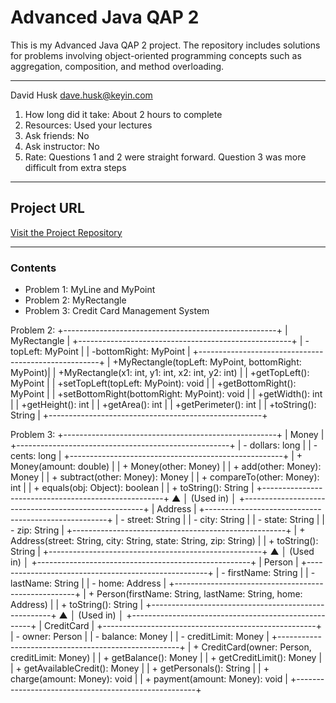 # **Advanced Java QAP 2**

This is my Advanced Java QAP 2 project. The repository includes solutions for problems involving object-oriented programming concepts such as aggregation, composition, and method overloading.

---

David Husk
dave.husk@keyin.com

1. How long did it take: About 2 hours to complete
2. Resources: Used your lectures
3. Ask friends: No
4. Ask instructor: No
5. Rate: Questions 1 and 2 were straight forward. Question 3 was more difficult from extra steps

---

## **Project URL**
[Visit the Project Repository](https://github.com/davehusk/Advanced-Java-QAP-2)

---

### **Contents**
- Problem 1: MyLine and MyPoint
- Problem 2: MyRectangle
- Problem 3: Credit Card Management System

Problem 2:
+-----------------------------------------------------+
|    MyRectangle                                      |
+-----------------------------------------------------+
| -topLeft: MyPoint                                   |
| -bottomRight: MyPoint                               |
+-----------------------------------------------------+
| +MyRectangle(topLeft: MyPoint, bottomRight: MyPoint)|
| +MyRectangle(x1: int, y1: int, x2: int, y2: int)    |
| +getTopLeft(): MyPoint                              |
| +setTopLeft(topLeft: MyPoint): void                 |
| +getBottomRight(): MyPoint                          |
| +setBottomRight(bottomRight: MyPoint): void         |
| +getWidth(): int                                    |
| +getHeight(): int                                   |
| +getArea(): int                                     |
| +getPerimeter(): int                                |
| +toString(): String                                 |
+-----------------------------------------------------+

Problem 3:
+-----------------------------------------------------+
|     Money                                           |
+-----------------------------------------------------+
| - dollars: long                                     |
| - cents: long                                       |
+-----------------------------------------------------+
| + Money(amount: double)                             |
| + Money(other: Money)                               |
| + add(other: Money): Money                          |
| + subtract(other: Money): Money                     |
| + compareTo(other: Money): int                      |
| + equals(obj: Object): boolean                      |
| + toString(): String                                |
+-----------------------------------------------------+
          ▲
          │ (Used in)
          │
+-----------------------------------------------------+
|     Address                                         |
+-----------------------------------------------------+
| - street: String                                    |
| - city: String                                      |
| - state: String                                     |
| - zip: String                                       |
+-----------------------------------------------------+
| + Address(street: String, city: String, state: String, zip: String) |
| + toString(): String                                |
+-----------------------------------------------------+
          ▲
          │ (Used in)
          │
+-----------------------------------------------------+
|     Person                                          |
+-----------------------------------------------------+
| - firstName: String                                 |
| - lastName: String                                  |
| - home: Address                                     |
+-----------------------------------------------------+
| + Person(firstName: String, lastName: String, home: Address) |
| + toString(): String                                |
+-----------------------------------------------------+
          ▲
          │ (Used in)
          │
+-----------------------------------------------------+
|   CreditCard                                        |
+-----------------------------------------------------+
| - owner: Person                                     |
| - balance: Money                                    |
| - creditLimit: Money                                |
+-----------------------------------------------------+
| + CreditCard(owner: Person, creditLimit: Money)     |
| + getBalance(): Money                               |
| + getCreditLimit(): Money                           |
| + getAvailableCredit(): Money                       |
| + getPersonals(): String                            |
| + charge(amount: Money): void                       |
| + payment(amount: Money): void                      |
+-----------------------------------------------------+
